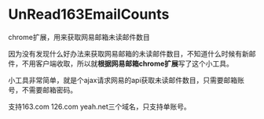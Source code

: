 # UnRead163EmailCounts
chrome扩展，用来获取网易邮箱未读邮件数目

因为没有发现什么好办法来获取网易邮箱的未读邮件数目，不知道什么时候有新邮件，不用客户端收取，所以就**根据网易邮箱chrome扩展**写了这个小工具。

小工具非常简单，就是个ajax请求网易的api获取未读邮件数目，只需要邮箱账号，不需要邮箱密码。

支持163.com 126.com yeah.net三个域名，只支持单账号。
